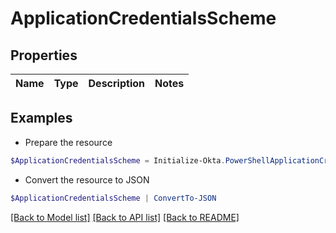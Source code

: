 # ApplicationCredentialsScheme
## Properties

Name | Type | Description | Notes
------------ | ------------- | ------------- | -------------

## Examples

- Prepare the resource
```powershell
$ApplicationCredentialsScheme = Initialize-Okta.PowerShellApplicationCredentialsScheme 
```

- Convert the resource to JSON
```powershell
$ApplicationCredentialsScheme | ConvertTo-JSON
```

[[Back to Model list]](../README.md#documentation-for-models) [[Back to API list]](../README.md#documentation-for-api-endpoints) [[Back to README]](../README.md)

